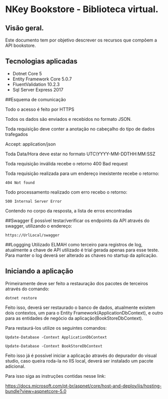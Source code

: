 # NKey Bookstore - Biblioteca virtual.
## Visão geral.
Este documento tem por objetivo descrever os recursos que compõem a API bookstore.

## Tecnologias aplicadas
- Dotnet Core 5
- Entity Framework Core 5.0.7
- FluentValidation  10.2.3
- Sql Server Express 2017

##Esquema de comunicação


Todo o acesso é feito por HTTPS

Todos os dados são enviados e recebidos no formato JSON.

Toda requisição deve conter a anotação no cabeçalho do tipo de dados trafegados

Accept: application/json

Toda Data/Hora deve estar no formato UTC\YYYY-MM-DDTHH:MM:SSZ

Toda requisição inválida recebe o retorno 400 Bad request

Toda requisição realizada para um endereço inexistente recebe o retorno:

`404 Not found`

Todo processamento realizado com erro recebo o retorno:

`500 Internal Server Error`

Contendo no corpo da resposta, a lista de erros encontradas


##Swagger
É possível testar/verificar os endpoints da API através do swagger, utilizando o endereço:

`https://UrlLocal/swagger`

##Loggging
Utilizado ELMAH como terceiro para registros de log, atualmente a chave de API utilizado é trial gerada apenas para esse teste. Para manter o log deverá ser alterado as chaves no startup da aplicação.

## Iniciando a aplicação
Primeiramente deve ser feito a restauração dos pacotes de terceiros através do comando:

`dotnet restore`

Feito isso, deverá ser restaurado o banco de dados, atualmente existem dois contextos, um para o Entity Framework(ApplicationDbContext), e outro para as entidades de negócio da aplicação(BookStoreDbContext).


Para restaurá-los utilize os seguintes comandos:

`Update-Database -Context ApplicationDbContext`

`Update-Database -Context BookStoreDbContext`

Feito isso já é possível iniciar a aplicação através do depurador do visual studio, caso queira roda-la no IIS local, deverá ser instalado um pacote adicional.

Para isso siga as instruções contidas nesse link:

https://docs.microsoft.com/pt-br/aspnet/core/host-and-deploy/iis/hosting-bundle?view=aspnetcore-5.0

